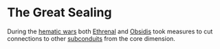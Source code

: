# The Great Sealing

During the [hematic wars](../wars/introduction.md#hematic-wars) both [Ethrenal](../../inhabitants/figures/ethrenal.md) and [Obsidis](../../inhabitants/figures/obsidis.md) took measures to cut connections to other [subconduits](../../system/subconduits/introduction.md) from the core dimension.